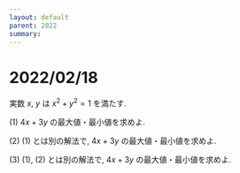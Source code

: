 ```yaml
---
layout: default
parent: 2022
summary: 
---
```


# 2022/02/18

実数 $x$, $y$ は $x^2+y^2=1$ を満たす.

(1) $4x+3y$ の最大値・最小値を求めよ.

(2) (1) とは別の解法で, $4x+3y$ の最大値・最小値を求めよ.

(3) (1), (2) とは別の解法で, $4x+3y$ の最大値・最小値を求めよ.